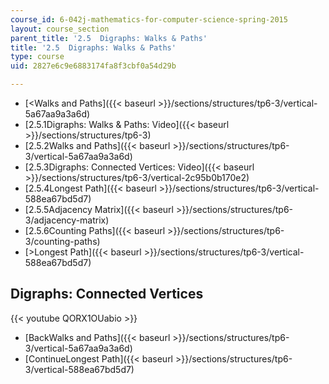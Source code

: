```yaml
---
course_id: 6-042j-mathematics-for-computer-science-spring-2015
layout: course_section
parent_title: '2.5  Digraphs: Walks & Paths'
title: '2.5  Digraphs: Walks & Paths'
type: course
uid: 2827e6c9e6883174fa8f3cbf0a54d29b

---
```


*   [<Walks and Paths]({{< baseurl >}}/sections/structures/tp6-3/vertical-5a67aa9a3a6d)
*   [2.5.1Digraphs: Walks & Paths: Video]({{< baseurl >}}/sections/structures/tp6-3)
*   [2.5.2Walks and Paths]({{< baseurl >}}/sections/structures/tp6-3/vertical-5a67aa9a3a6d)
*   [2.5.3Digraphs: Connected Vertices: Video]({{< baseurl >}}/sections/structures/tp6-3/vertical-2c95b0b170e2)
*   [2.5.4Longest Path]({{< baseurl >}}/sections/structures/tp6-3/vertical-588ea67bd5d7)
*   [2.5.5Adjacency Matrix]({{< baseurl >}}/sections/structures/tp6-3/adjacency-matrix)
*   [2.5.6Counting Paths]({{< baseurl >}}/sections/structures/tp6-3/counting-paths)
*   [\>Longest Path]({{< baseurl >}}/sections/structures/tp6-3/vertical-588ea67bd5d7)

Digraphs: Connected Vertices
----------------------------

{{< youtube QORX1OUabio >}}

*   [BackWalks and Paths]({{< baseurl >}}/sections/structures/tp6-3/vertical-5a67aa9a3a6d)
*   [ContinueLongest Path]({{< baseurl >}}/sections/structures/tp6-3/vertical-588ea67bd5d7)
